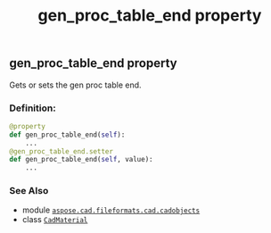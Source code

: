 ﻿---
title: gen_proc_table_end property
second_title: Aspose.CAD for Python via .NET API References
description: 
type: docs
weight: 420
url: /python-net/aspose.cad.fileformats.cad.cadobjects/cadmaterial/gen_proc_table_end/
is_root: false
---

## gen_proc_table_end property


Gets or sets the gen proc table end.
### Definition:
```python
@property
def gen_proc_table_end(self):
    ...
@gen_proc_table_end.setter
def gen_proc_table_end(self, value):
    ...
```

### See Also
* module [`aspose.cad.fileformats.cad.cadobjects`](../../)
* class [`CadMaterial`](/cad/python-net/aspose.cad.fileformats.cad.cadobjects/cadmaterial)
